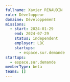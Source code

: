 ```yaml
---
fullname: Xavier RENAUDIN
role: Développeur
domaine: Développement
missions:
  - start: 2024-01-29
    end: 2024-07-29
    status: independent
    employer: LBC
    startups:
      - espace.sur.demande
startups:
  - espace.sur.demande
memberType: beta
teams: []
---
```

